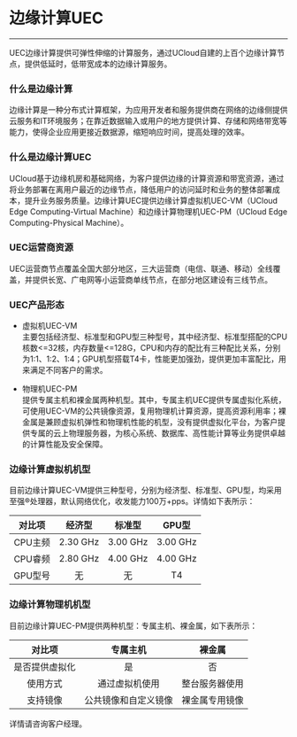 # 边缘计算UEC
------
UEC边缘计算提供可弹性伸缩的计算服务，通过UCloud自建的上百个边缘计算节点，提供低延时，低带宽成本的边缘计算服务。



### 什么是边缘计算

边缘计算是一种分布式计算框架，为应用开发者和服务提供商在网络的边缘侧提供云服务和IT环境服务；在靠近数据输入或用户的地方提供计算、存储和网络带宽等能力，使得企业应用更接近数据源，缩短响应时间，提高处理的效率。




###  什么是边缘计算UEC
UCloud基于边缘机房和基础网络，为客户提供边缘的计算资源和带宽资源，通过将业务部署在离用户最近的边缘节点，降低用户的访问延时和业务的整体部署成本，提升业务服务质量。边缘计算UEC提供边缘计算虚拟机UEC-VM（UCloud Edge Computing-Virtual Machine）和边缘计算物理机UEC-PM（UCloud Edge Computing-Physical Machine）。




### UEC运营商资源
UEC运营商节点覆盖全国大部分地区，三大运营商（电信、联通、移动）全线覆盖，并提供长宽、广电网等小运营商单线节点，在部分地区建设有三线节点。




### UEC产品形态  
- 虚拟机UEC-VM   
主要包括经济型、标准型和GPU型三种型号，其中经济型、标准型搭配的CPU核数<=32核，内存数量<=128G，CPU和内存的配比有三种配比关系，分别为1:1、1:2、1:4；GPU机型搭载T4卡，性能更加强劲，提供更加丰富配比，用来满足不同客户的需求。

- 物理机UEC-PM   
提供专属主机和裸金属两种机型。其中，专属主机UEC提供专属虚拟化系统，可使用UEC-VM的公共镜像资源，复用物理机计算资源，提高资源利用率；裸金属是兼顾虚拟机弹性和物理机性能的机型，没有提供虚拟化平台，为客户提供专属的云上物理服务器，为核心系统、数据库、高性能计算等业务提供卓越的计算性能及安全保障。



### 边缘计算虚拟机机型

目前边缘计算UEC-VM提供三种型号，分别为经济型、标准型、GPU型，均采用至强®处理器，默认网络优化，收发能力100万+pps。详情如下表所示：

| 对比项  |  经济型  |  标准型  |  GPU型   |
| :-----: | :------: | :------: | :------: |
| CPU主频 | 2.30 GHz | 3.00 GHz | 3.00 GHz |
| CPU睿频 | 2.80 GHz | 4.00 GHz | 4.00 GHz |
| GPU型号 |    无    |    无    |    T4    |



### 边缘计算物理机机型

目前边缘计算UEC-PM提供两种机型：专属主机、裸金属，如下表所示：

|     对比项     |       专属主机       |     裸金属     |
| :------------: | :------------------: | :------------: |
| 是否提供虚拟化 |          是          |       否       |
|    使用方式    |    通过虚拟机使用    | 整台服务器使用 |
|    支持镜像    | 公共镜像和自定义镜像 | 裸金属专用镜像 |

详情请咨询客户经理。

